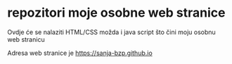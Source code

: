 # repozitori moje osobne web stranice

Ovdje će se nalaziti HTML/CSS možda i java script što čini moju osobnu web stranicu

Adresa web stranice je https://sanja-bzp.github.io 
